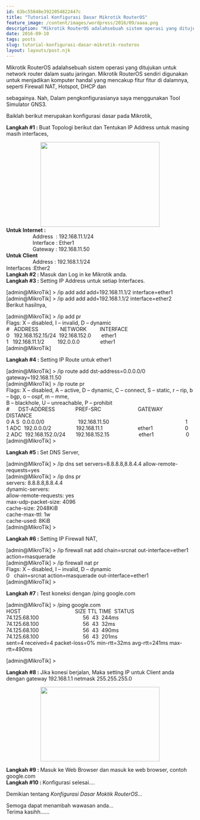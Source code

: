 ```yaml
---
id: 63bc55848e3922054822447c
title: "Tutorial Konfigurasi Dasar Mikrotik RouterOS"
feature_image: /content/images/wordpress/2016/09/aaaa.png
description: "Mikrotik RouterOS adalahsebuah sistem operasi yang ditujukan untuk network router dalam suatu jaringan. Mikrotik RouterOS sendiri digunakan…"
date: 2016-09-10
tags: posts
slug: tutorial-konfigurasi-dasar-mikrotik-routeros
layout: layouts/post.njk
---
```


<!--kg-card-begin: html--><p>Mikrotik RouterOS adalahsebuah sistem operasi yang ditujukan untuk network router dalam suatu jaringan. Mikrotik RouterOS sendiri digunakan untuk menjadikan komputer handal yang mencakup fitur fitur di dalamnya, seperti Firewall NAT, Hotspot, DHCP dan<br />
<a name="more"></a>sebagainya. Nah, Dalam pengkonfigurasianya saya menggunakan Tool Simulator GNS3.</p>
<p>Baiklah berikut merupakan konfigurasi dasar pada Mikrotik,</p>
<p><b>Langkah #1 : </b>Buat Topologi berikut dan Tentukan IP Address untuk masing masih interfaces,</p>
<div style="clear: both; text-align: center;"><a style="margin-left: 1em; margin-right: 1em;" href="/content/images/wordpress/2016/09/aaaa.png"><img loading="lazy" src="/content/images/wordpress/2016/09/aaaa-300x214.png" width="320" height="228" border="0" /></a></div>
<div style="text-align: left;"><b>Untuk Internet :</b></div>
<div style="text-align: left;">                  Address  : 192.168.11.1/24</div>
<div style="text-align: left;">                  Interface : Ether1</div>
<div style="text-align: left;">                  Gateway : 192.168.11.50</div>
<div style="text-align: left;"></div>
<div style="text-align: left;"><b>Untuk Client</b></div>
<div style="text-align: left;">                  Address : 192.168.1.1/24<br />
Interfaces :Ether2</div>
<div style="text-align: left;"></div>
<div style="text-align: left;"><b>Langkah #2 : </b>Masuk dan Log in ke Mikrotik anda.</div>
<div style="text-align: left;"><b>Langkah #3 : </b>Setting IP Address untuk setiap Interfaces.</p>
<div>[admin@MikroTik] &gt; /ip add add add=192.168.11.1/2 interface=ether1<br />
[admin@MikroTik] &gt; /ip add add add=192.168.1.1/2 interface=ether2</div>
</div>
<div style="text-align: left;">Berikut hasilnya,</p>
<div>[admin@MikroTik] &gt; /ip add pr<br />
Flags: X &#8211; disabled, I &#8211; invalid, D &#8211; dynamic<br />
#   ADDRESS               NETWORK         INTERFACE<br />
0   192.168.152.15/24  192.168.152.0       ether1<br />
1   192.168.11.1/2         192.0.0.0              ether1<br />
[admin@MikroTik]</p>
</div>
<p><b>Langkah #4 : </b>Setting IP Route untuk ether1</p>
<div>[admin@MikroTik] &gt; /ip route add dst-address=0.0.0.0/0 gateway=192.168.11.50<br />
[admin@MikroTik] &gt; /ip route pr<br />
Flags: X &#8211; disabled, A &#8211; active, D &#8211; dynamic, C &#8211; connect, S &#8211; static, r &#8211; rip, b &#8211; bgp, o &#8211; ospf, m &#8211; mme,<br />
B &#8211; blackhole, U &#8211; unreachable, P &#8211; prohibit<br />
#      DST-ADDRESS              PREF-SRC                         GATEWAY            DISTANCE<br />
0 A S  0.0.0.0/0                       192.168.11.50                                                    1<br />
1 ADC  192.0.0.0/2                 192.168.11.1                        ether1                      0<br />
2 ADC  192.168.152.0/24       192.168.152.15                    ether1                      0<br />
[admin@MikroTik] &gt;</p>
</div>
<p><b>Langkah #5 : </b>Set DNS Server,</p>
<div>[admin@MikroTik] &gt; /ip dns set servers=8.8.8.8,8.8.4.4 allow-remote-requests=yes<br />
[admin@MikroTik] &gt; /ip dns pr<br />
servers: 8.8.8.8,8.8.4.4<br />
dynamic-servers:<br />
allow-remote-requests: yes<br />
max-udp-packet-size: 4096<br />
cache-size: 2048KiB<br />
cache-max-ttl: 1w<br />
cache-used: 8KiB<br />
[admin@MikroTik] &gt;</div>
<p><b>Langkah #6 : </b>Setting IP Firewall NAT,</p>
<div>[admin@MikroTik] &gt; /ip firewall nat add chain=srcnat out-interface=ether1 action=masquerade<br />
[admin@MikroTik] &gt; /ip firewall nat pr<br />
Flags: X &#8211; disabled, I &#8211; invalid, D &#8211; dynamic<br />
0   chain=srcnat action=masquerade out-interface=ether1<br />
[admin@MikroTik] &gt;</p>
</div>
<p><b>Langkah #7 : </b>Test koneksi dengan /ping google.com</p>
<div>[admin@MikroTik] &gt; /ping google.com<br />
HOST                                     SIZE TTL TIME  STATUS<br />
74.125.68.100                              56  43  244ms<br />
74.125.68.100                              56  43  32ms<br />
74.125.68.100                              56  43  490ms<br />
74.125.68.100                              56  43  201ms<br />
sent=4 received=4 packet-loss=0% min-rtt=32ms avg-rtt=241ms max-rtt=490ms</p>
<p>[admin@MikroTik] &gt;</p>
</div>
<p><b>Langkah #8 : </b>Jika konesi berjalan, Maka setting IP untuk Client anda dengan gateway 192.168.1.1 netmask 255.255.255.0</p>
<div style="clear: both; text-align: center;"><a style="margin-left: 1em; margin-right: 1em;" href="/content/images/wordpress/2016/09/seti.png"><img loading="lazy" src="/content/images/wordpress/2016/09/seti-300x188.png" width="320" height="200" border="0" /></a></div>
<p><b>Langkah #9 : </b>Masuk ke Web Browser dan masuk ke web browser, contoh google.com<br />
<b>Langkah #10 : </b>Konfigurasi selesai&#8230;.</p>
<p>Demikian tentang <i>Konfigurasi Dasar Moktik RouterOS&#8230;</i></p>
</div>
<div style="text-align: left;">Semoga dapat menambah wawasan anda&#8230;<br />
Terima kasihh&#8230;&#8230;</div>
<!--kg-card-end: html-->
